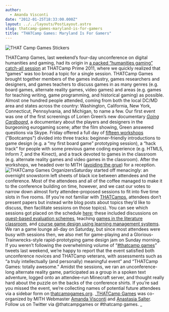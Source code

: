 ```yaml
---
author:
  - Amanda Visconti
date: "2012-01-25T18:33:00.000Z"
layout: ../../layouts/PostLayout.astro
slug: thatcamp-games-maryland-is-for-gamers
title: "THATCamp Games: Maryland Is For Gamers"
---
```


![THAT Camp Games Stickers](/assets/images/2012-06-THATCampGames_stickers-320x202.jpg "THATCampGames_stickers")

THATCamp Games, last weekend’s four-day unconference on digital humanities and gaming, had its origin in [a packed “humanities gaming” catch-all session](https://secure.flickr.com/photos/trevorandmarjee/5797536358/) at THATCamp Prime 2011, where we quickly realized that “games” was too broad a topic for a single session. THATCamp Games brought together members of the games industry, games researchers and designers, and games teachers to discuss games in as many genres (e.g. board games, alternate reality games, video games) and areas (e.g. games for teaching writing, game programming, and historical gaming) as possible. Almost one hundred people attended, coming from both the local DC/MD area and states across the country: Washington, California, New York, Connecticut, Pennsylvania, and Michigan, to name a few. Our first event was one of the first screenings of Lorien Green’s new documentary [_Going Cardboard_](https://web.archive.org/web/20180609170848/http://boardgamemovie.com/), a documentary about the players and designers in the burgeoning eurogaming scene; after the film showing, Green answered questions via Skype. Friday offered a full day of [fifteen workshops](http://thatcampgames.org/bootcamps/) ("Bootcamps") divided into three tracks: beginner-friendly introductions to game design (e.g. a “my first board game” prototyping session), a “hack track” for people with some previous game coding experience (e.g. HTML5, Inform 7, and the Kinect), and a track devoted to games in the classroom (e.g. alternate reality games and video games in the classroom). After the workshops, we headed over to MITH ([avoiding the grue](http://ow.ly/i/qiU7)) for a reception. ![THATCamp Games Organizers](/assets/images/2012-06-thatcamp-games_twohappyorganizers-550x272.jpg)Saturday started off menacingly: an overnight snowstorm left sheets of black ice between attendees and the conference. Most of the attendees and all of the coffee managed to make it to the conference building on time, however, and we cast our votes to narrow down almost forty attendee-proposed sessions to fit into five time slots in five rooms. (If you’re not familiar with [THATCamps](http://thatcamp.org/), attendees don’t present papers but instead write blog posts about topics they’d like to discuss, then facilitate sessions on those topics). You can see which sessions got placed on the schedule [here](http://thatcampgames.org/fullchedule/); these included discussions on [quest-based evaluation schemes](http://thatcampgames.org/2012/01/03/session-proposal-quest-based-evaluation-schemes/), teaching [games in the literature classroom](http://thatcampgames.org/2012/01/20/session-proposal-games-and-the-literature-classroom/), and [course game design using learning management systems](http://thatcampgames.org/2012/01/03/a-modest-session-proposal/). We ran a game lounge all-day on Saturday, but since most attendees were busy with sessions then, we also met for game-playing and a Glorious-Trainwrecks-style rapid-prototyping game design jam on Sunday morning. If you weren’t following the overwhelming volume of “[#thatcamp games](https://twitter.com/search?q=%23thatcamp%20games)” tweets last weekend, we’re happy to report that the event satisfied both unconference novices and THATCamp veterans, with assessments such as “a truly intellectually (and personally) meaningful event” and “THATCamp Games: totally awesome." Amidst the sessions, we ran an unconference-long alternate reality game, participated as a group in a spoken text adventure, logged onto an attendee-run Minecraft server, and thought really hard about the puzzle on the backs of the conference shirts. If you’re sad you missed the event, we’re collecting names of potential future attendees via a sidebar form on [thatcampgames.org](http://thatcampgames.org/). _[THATCamp Games](http://thatcampgames.org) was co-organized by MITH Webmaster [Amanda Visconti](http://www.literaturegeek.com/) and [Anastasia Salter](http://selfloud.net/). Follow us on Twitter via @thatcampgames or #thatcamp games. _
